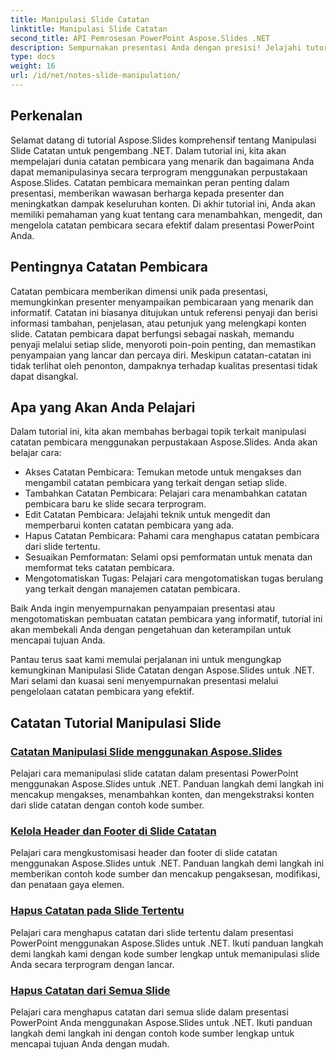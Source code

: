 ```yaml
---
title: Manipulasi Slide Catatan
linktitle: Manipulasi Slide Catatan
second_title: API Pemrosesan PowerPoint Aspose.Slides .NET
description: Sempurnakan presentasi Anda dengan presisi! Jelajahi tutorial Aspose.Slides tentang manipulasi slide catatan di .NET. Pelajari cara menambahkan, mengedit, dan mengelola catatan pembicara secara terprogram.
type: docs
weight: 16
url: /id/net/notes-slide-manipulation/
---
```

## Perkenalan

Selamat datang di tutorial Aspose.Slides komprehensif tentang Manipulasi Slide Catatan untuk pengembang .NET. Dalam tutorial ini, kita akan mempelajari dunia catatan pembicara yang menarik dan bagaimana Anda dapat memanipulasinya secara terprogram menggunakan perpustakaan Aspose.Slides. Catatan pembicara memainkan peran penting dalam presentasi, memberikan wawasan berharga kepada presenter dan meningkatkan dampak keseluruhan konten. Di akhir tutorial ini, Anda akan memiliki pemahaman yang kuat tentang cara menambahkan, mengedit, dan mengelola catatan pembicara secara efektif dalam presentasi PowerPoint Anda.

## Pentingnya Catatan Pembicara

Catatan pembicara memberikan dimensi unik pada presentasi, memungkinkan presenter menyampaikan pembicaraan yang menarik dan informatif. Catatan ini biasanya ditujukan untuk referensi penyaji dan berisi informasi tambahan, penjelasan, atau petunjuk yang melengkapi konten slide. Catatan pembicara dapat berfungsi sebagai naskah, memandu penyaji melalui setiap slide, menyoroti poin-poin penting, dan memastikan penyampaian yang lancar dan percaya diri. Meskipun catatan-catatan ini tidak terlihat oleh penonton, dampaknya terhadap kualitas presentasi tidak dapat disangkal.

## Apa yang Akan Anda Pelajari

Dalam tutorial ini, kita akan membahas berbagai topik terkait manipulasi catatan pembicara menggunakan perpustakaan Aspose.Slides. Anda akan belajar cara:

- Akses Catatan Pembicara: Temukan metode untuk mengakses dan mengambil catatan pembicara yang terkait dengan setiap slide.
- Tambahkan Catatan Pembicara: Pelajari cara menambahkan catatan pembicara baru ke slide secara terprogram.
- Edit Catatan Pembicara: Jelajahi teknik untuk mengedit dan memperbarui konten catatan pembicara yang ada.
- Hapus Catatan Pembicara: Pahami cara menghapus catatan pembicara dari slide tertentu.
- Sesuaikan Pemformatan: Selami opsi pemformatan untuk menata dan memformat teks catatan pembicara.
- Mengotomatiskan Tugas: Pelajari cara mengotomatiskan tugas berulang yang terkait dengan manajemen catatan pembicara.

Baik Anda ingin menyempurnakan penyampaian presentasi atau mengotomatiskan pembuatan catatan pembicara yang informatif, tutorial ini akan membekali Anda dengan pengetahuan dan keterampilan untuk mencapai tujuan Anda.

Pantau terus saat kami memulai perjalanan ini untuk mengungkap kemungkinan Manipulasi Slide Catatan dengan Aspose.Slides untuk .NET. Mari selami dan kuasai seni menyempurnakan presentasi melalui pengelolaan catatan pembicara yang efektif.

## Catatan Tutorial Manipulasi Slide
### [Catatan Manipulasi Slide menggunakan Aspose.Slides](./notes-slide-manipulation/)
Pelajari cara memanipulasi slide catatan dalam presentasi PowerPoint menggunakan Aspose.Slides untuk .NET. Panduan langkah demi langkah ini mencakup mengakses, menambahkan konten, dan mengekstraksi konten dari slide catatan dengan contoh kode sumber.
### [Kelola Header dan Footer di Slide Catatan](./header-and-footer-in-notes-slide/)
Pelajari cara mengkustomisasi header dan footer di slide catatan menggunakan Aspose.Slides untuk .NET. Panduan langkah demi langkah ini memberikan contoh kode sumber dan mencakup pengaksesan, modifikasi, dan penataan gaya elemen.
### [Hapus Catatan pada Slide Tertentu](./remove-notes-at-specific-slide/)
Pelajari cara menghapus catatan dari slide tertentu dalam presentasi PowerPoint menggunakan Aspose.Slides untuk .NET. Ikuti panduan langkah demi langkah kami dengan kode sumber lengkap untuk memanipulasi slide Anda secara terprogram dengan lancar.
### [Hapus Catatan dari Semua Slide](./remove-notes-from-all-slides/)
Pelajari cara menghapus catatan dari semua slide dalam presentasi PowerPoint Anda menggunakan Aspose.Slides untuk .NET. Ikuti panduan langkah demi langkah ini dengan contoh kode sumber lengkap untuk mencapai tujuan Anda dengan mudah.